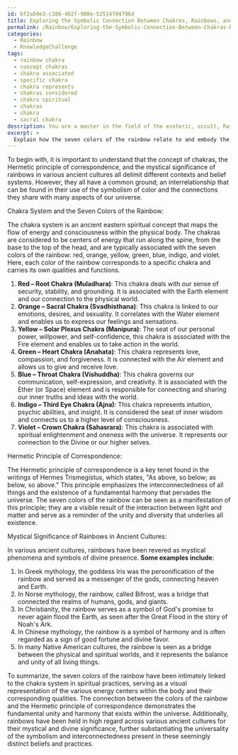 ```yaml
---
id: bf2a59e3-c386-462f-900e-52514f04796d
title: Exploring the Symbolic Connection Between Chakras, Rainbows, and Ancient Cultures
permalink: /Rainbow/Exploring-the-Symbolic-Connection-Between-Chakras-Rainbows-and-Ancient-Cultures/
categories:
  - Rainbow
  - KnowledgeChallenge
tags:
  - rainbow chakra
  - concept chakras
  - chakra associated
  - specific chakra
  - chakra represents
  - chakras considered
  - chakra spiritual
  - chakras
  - chakra
  - sacral chakra
description: You are a master in the field of the esoteric, occult, Rainbow and Education. You are a writer of tests, challenges, books and deep knowledge on Rainbow for initiates and students to gain deep insights and understanding from. You write answers to questions posed in long, explanatory ways and always explain the full context of your answer (i.e., related concepts, formulas, examples, or history), as well as the step-by-step thinking process you take to answer the challenges. Be rigorous and thorough, and summarize the key themes, ideas, and conclusions at the end.
excerpt: > 
  Explain how the seven colors of the rainbow relate to and embody the chakra system in spiritual practices, while also examining the connections to the hermetic principle of correspondence, and the mystical significance of rainbows in various ancient cultures.
---
```

To begin with, it is important to understand that the concept of chakras, the Hermetic principle of correspondence, and the mystical significance of rainbows in various ancient cultures all delimit different contexts and belief systems. However, they all have a common ground; an interrelationship that can be found in their use of the symbolism of color and the connections they share with many aspects of our universe.

Chakra System and the Seven Colors of the Rainbow:

The chakra system is an ancient eastern spiritual concept that maps the flow of energy and consciousness within the physical body. The chakras are considered to be centers of energy that run along the spine, from the base to the top of the head, and are typically associated with the seven colors of the rainbow: red, orange, yellow, green, blue, indigo, and violet. Here, each color of the rainbow corresponds to a specific chakra and carries its own qualities and functions.

1. **Red – Root Chakra (Muladhara)**: This chakra deals with our sense of security, stability, and grounding. It is associated with the Earth element and our connection to the physical world.
2. **Orange – Sacral Chakra (Svadhisthana)**: This chakra is linked to our emotions, desires, and sexuality. It correlates with the Water element and enables us to express our feelings and sensations.
3. **Yellow – Solar Plexus Chakra (Manipura)**: The seat of our personal power, willpower, and self-confidence, this chakra is associated with the Fire element and enables us to take action in the world.
4. **Green – Heart Chakra (Anahata)**: This chakra represents love, compassion, and forgiveness. It is connected with the Air element and allows us to give and receive love.
5. **Blue – Throat Chakra (Vishuddha)**: This chakra governs our communication, self-expression, and creativity. It is associated with the Ether (or Space) element and is responsible for connecting and sharing our inner truths and ideas with the world.
6. **Indigo – Third Eye Chakra (Ajna)**: This chakra represents intuition, psychic abilities, and insight. It is considered the seat of inner wisdom and connects us to a higher level of consciousness.
7. **Violet – Crown Chakra (Sahasrara)**: This chakra is associated with spiritual enlightenment and oneness with the universe. It represents our connection to the Divine or our higher selves.

Hermetic Principle of Correspondence:

The Hermetic principle of correspondence is a key tenet found in the writings of Hermes Trismegistus, which states, "As above, so below; as below, so above." This principle emphasizes the interconnectedness of all things and the existence of a fundamental harmony that pervades the universe. The seven colors of the rainbow can be seen as a manifestation of this principle; they are a visible result of the interaction between light and matter and serve as a reminder of the unity and diversity that underlies all existence.

Mystical Significance of Rainbows in Ancient Cultures:

In various ancient cultures, rainbows have been revered as mystical phenomena and symbols of divine presence. **Some examples include**:

1. In Greek mythology, the goddess Iris was the personification of the rainbow and served as a messenger of the gods, connecting heaven and Earth.
2. In Norse mythology, the rainbow, called Bifrost, was a bridge that connected the realms of humans, gods, and giants.
3. In Christianity, the rainbow serves as a symbol of God's promise to never again flood the Earth, as seen after the Great Flood in the story of Noah's Ark.
4. In Chinese mythology, the rainbow is a symbol of harmony and is often regarded as a sign of good fortune and divine favor.
5. In many Native American cultures, the rainbow is seen as a bridge between the physical and spiritual worlds, and it represents the balance and unity of all living things.

To summarize, the seven colors of the rainbow have been intimately linked to the chakra system in spiritual practices, serving as a visual representation of the various energy centers within the body and their corresponding qualities. The connection between the colors of the rainbow and the Hermetic principle of correspondence demonstrates the fundamental unity and harmony that exists within the universe. Additionally, rainbows have been held in high regard across various ancient cultures for their mystical and divine significance, further substantiating the universality of the symbolism and interconnectedness present in these seemingly distinct beliefs and practices.
